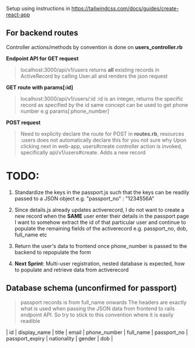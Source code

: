 Setup using instructions in https://tailwindcss.com/docs/guides/create-react-app


## For backend routes

Controller actions/methods by convention is done on **users_controller.rb**


**Endpoint API for GET request**
> localhost:3000/api/v1/users
> returns **all** existing records in ActiveRecord by calling User.all and renders the json request

**GET route with params[:id]**
> localhost:3000/api/v1/users/:id
> :id is an integer, returns the specific record as specified by the id
> same concept can be used to get phone number e.g params[:phone_number]

**POST request**
> Need to explicity declare the route for POST in **routes.rb**, resources :users does not automatically declare this for you not sure why
> Upon clicking next in web-app, users#create controller action is invoked, specifically api/v1/users#create. Adds a new record


# TODO:
1. Standardize the keys in the passport.js such that the keys can be readily passed to a JSON object e.g. "passport_no" : "1234556A"

2. Since details.js already updates activerecord, I do not want to create a new record when the **SAME** user enter their details in the passport page
I want to somehow extract the id of that particular user and continue to populate the remaining fields of the activerecord e.g. passport_no, dob, full_name etc

3. Return the user's data to frontend once phone_number is passed to the backend to repopulate the form

4. **Next Sprint**: Multi-user registration, nested database is expected, how to populate and retrieve data from activerecord

## Database schema (unconfirmed for passport)
> passport records is from full_name onwards
The headers are exactly what is used when passing the JSON data from frontend to rails endpoint API. So try to stick to this convention where it is easily readible

| id | display_name | title | email | phone_number | full_name | passport_no | passport_expiry | nationality | gender | dob |


